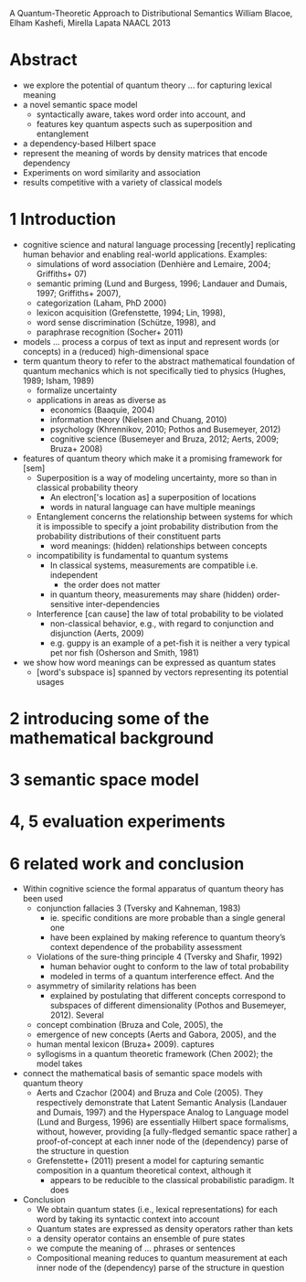 A Quantum-Theoretic Approach to Distributional Semantics
William Blacoe, Elham Kashefi, Mirella Lapata
NAACL 2013

# Abstract

* we explore the potential of quantum theory ... for capturing lexical meaning
* a novel semantic space model
  * syntactically aware, takes word order into account, and
  * features key quantum aspects such as superposition and entanglement
* a dependency-based Hilbert space
* represent the meaning of words by density matrices that encode dependency
* Experiments on word similarity and association
* results competitive with a variety of classical models

# 1 Introduction

* cognitive science and natural language processing [recently]
  replicating human behavior and enabling real-world applications. Examples:
  * simulations of word association (Denhière and Lemaire, 2004; Griffiths+ 07)
  * semantic priming (Lund and Burgess, 1996; Landauer and Dumais, 1997;
    Griffiths+ 2007),
  * categorization (Laham, PhD 2000)
  * lexicon acquisition (Grefenstette, 1994; Lin, 1998),
  * word sense discrimination (Schütze, 1998), and
  * paraphrase recognition (Socher+ 2011)
* models ... process a corpus of text as input and
  represent words (or concepts) in a (reduced) high-dimensional space
* term quantum theory to refer to the abstract mathematical foundation of
  quantum mechanics which is not specifically tied to physics (Hughes, 1989;
  Isham, 1989)
  * formalize uncertainty
  * applications in areas as diverse as
    * economics (Baaquie, 2004)
    * information theory (Nielsen and Chuang, 2010)
    * psychology (Khrennikov, 2010; Pothos and Busemeyer, 2012)
    * cognitive science (Busemeyer and Bruza, 2012; Aerts, 2009; Bruza+ 2008)
* features of quantum theory which make it a promising framework for [sem]
  * Superposition is a way of modeling uncertainty,
    more so than in classical probability theory
    * An electron['s location as] a superposition of locations
    * words in natural language can have multiple meanings
  * Entanglement concerns the relationship between systems for which it is
    impossible to specify a joint probability distribution from the probability
    distributions of their constituent parts
    * word meanings: (hidden) relationships between concepts
  * incompatibility is fundamental to quantum systems
    * In classical systems, measurements are compatible i.e. independent
      * the order does not matter
    * in quantum theory, measurements may share (hidden) order-sensitive
      inter-dependencies
  * Interference [can cause] the law of total probability to be violated
    * non-classical behavior, e.g., with regard to conjunction and disjunction
      (Aerts, 2009)
    * e.g. guppy is an example of a pet-fish
      it is neither a very typical pet nor fish (Osherson and Smith, 1981)
* we show how word meanings can be expressed as quantum states
  * [word's subspace is] spanned by vectors representing its potential usages

# 2 introducing some of the mathematical background

# 3 semantic space model

# 4, 5 evaluation experiments

# 6 related work and conclusion

* Within cognitive science the formal apparatus of quantum theory has been used
  * conjunction fallacies 3 (Tversky and Kahneman, 1983)
    * ie. specific conditions are more probable than a single general one
    * have been explained by making reference to quantum theory’s context
      dependence of the probability assessment
  * Violations of the sure-thing principle 4 (Tversky and Shafir, 1992)
    * human behavior ought to conform to the law of total probability
    * modeled in terms of a quantum interference effect. And the
  * asymmetry of similarity relations has been
    * explained by postulating that different concepts correspond to subspaces
      of different dimensionality (Pothos and Busemeyer, 2012). Several
  * concept combination (Bruza and Cole, 2005), the
  * emergence of new concepts (Aerts and Gabora, 2005), and the
  * human mental lexicon (Bruza+ 2009).  captures
  * syllogisms in a quantum theoretic framework (Chen 2002); the model takes
* connect the mathematical basis of semantic space models with quantum theory
  * Aerts and Czachor (2004) and Bruza and Cole (2005). They respectively
    demonstrate that Latent Semantic Analysis (Landauer and Dumais, 1997) and
    the Hyperspace Analog to Language model (Lund and Burgess, 1996) are
    essentially Hilbert space formalisms, without, however, providing [a
    fully-fledged semantic space rather] a proof-of-concept
at each inner node of the (dependency) parse of the structure in question
  * Grefenstette+ (2011) present a model for capturing semantic composition in
    a quantum theoretical context, although it
    * appears to be reducible to the classical probabilistic paradigm. It does
* Conclusion
  * We obtain quantum states (i.e., lexical representations) for each word by
    taking its syntactic context into account
  * Quantum states are expressed as density operators rather than kets
  * a density operator contains an ensemble of pure states
  * we compute the meaning of ... phrases or sentences
  * Compositional meaning reduces to quantum measurement at each inner node of
    the (dependency) parse of the structure in question
